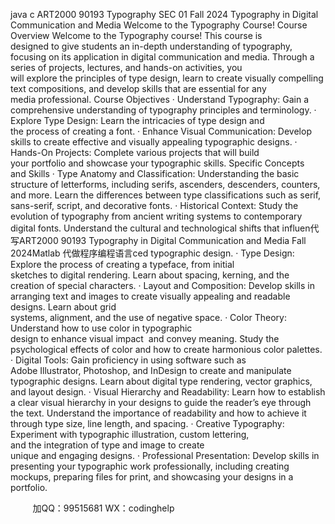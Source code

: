 java c 
ART2000 90193 Typography SEC 01 Fall 2024 
Typography in Digital Communication and Media 
Welcome to the Typography Course! 
Course Overview 
Welcome to the Typography course! This course is designed to give students an in-depth understanding of typography, focusing on its application in digital communication and media. Through a series of projects, lectures, and hands-on activities, you will explore the principles of type design, learn to create visually compelling text compositions, and develop skills that are essential for any media professional.
Course Objectives 
· Understand Typography: Gain a comprehensive understanding of typography principles and terminology.
· Explore Type Design: Learn the intricacies of type design and the process of creating a font.
· Enhance Visual Communication: Develop skills to create effective and visually appealing typographic designs.
· Hands-On Projects: Complete various projects that will build your portfolio and showcase your typographic skills.
Specific Concepts and Skills 
· Type Anatomy and Classification: Understanding the basic structure of letterforms, including serifs, ascenders, descenders, counters, and more. Learn the differences between type classifications such as serif, sans-serif, script, and decorative fonts.
· Historical Context: Study the evolution of typography from ancient writing systems to
contemporary digital fonts. Understand the cultural and technological shifts that influen代 写ART2000 90193 Typography in Digital Communication and Media Fall 2024Matlab
代做程序编程语言ced typographic design.
· Type Design: Explore the process of creating a typeface, from initial sketches to digital rendering. Learn about spacing, kerning, and the creation of special characters.
· Layout and Composition: Develop skills in arranging text and images to create visually
appealing and readable designs. Learn about grid systems, alignment, and the use of negative space.
· Color Theory: Understand how to use color in typographic design to enhance visual impact  and convey meaning. Study the psychological effects of color and how to create harmonious color palettes.
· Digital Tools: Gain proficiency in using software such as Adobe Illustrator, Photoshop, and InDesign to create and manipulate typographic designs. Learn about digital type rendering, vector graphics, and layout design.
· Visual Hierarchy and Readability: Learn how to establish a clear visual hierarchy in your designs to guide the reader’s eye through the text. Understand the importance of readability and how to achieve it through type size, line length, and spacing.
· Creative Typography: Experiment with typographic illustration, custom lettering, and the integration of type and image to create unique and engaging designs.
· Professional Presentation: Develop skills in presenting your typographic work professionally, including creating mockups, preparing files for print, and showcasing your designs in a portfolio.







         
加QQ：99515681  WX：codinghelp
